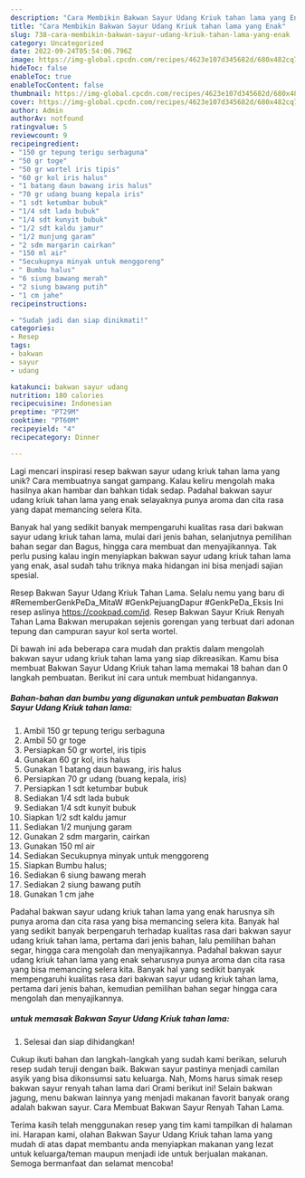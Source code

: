 ```yaml
---
description: "Cara Membikin Bakwan Sayur Udang Kriuk tahan lama yang Enak"
title: "Cara Membikin Bakwan Sayur Udang Kriuk tahan lama yang Enak"
slug: 738-cara-membikin-bakwan-sayur-udang-kriuk-tahan-lama-yang-enak
category: Uncategorized
date: 2022-09-24T05:54:06.796Z
image: https://img-global.cpcdn.com/recipes/4623e107d345682d/680x482cq70/bakwan-sayur-udang-kriuk-tahan-lama-foto-resep-utama.jpg
hideToc: false
enableToc: true
enableTocContent: false
thumbnail: https://img-global.cpcdn.com/recipes/4623e107d345682d/680x482cq70/bakwan-sayur-udang-kriuk-tahan-lama-foto-resep-utama.jpg
cover: https://img-global.cpcdn.com/recipes/4623e107d345682d/680x482cq70/bakwan-sayur-udang-kriuk-tahan-lama-foto-resep-utama.jpg
author: Admin
authorAv: notfound
ratingvalue: 5
reviewcount: 9
recipeingredient:
- "150 gr tepung terigu serbaguna"
- "50 gr toge"
- "50 gr wortel iris tipis"
- "60 gr kol iris halus"
- "1 batang daun bawang iris halus"
- "70 gr udang buang kepala iris"
- "1 sdt ketumbar bubuk"
- "1/4 sdt lada bubuk"
- "1/4 sdt kunyit bubuk"
- "1/2 sdt kaldu jamur"
- "1/2 munjung garam"
- "2 sdm margarin cairkan"
- "150 ml air"
- "Secukupnya minyak untuk menggoreng"
- " Bumbu halus"
- "6 siung bawang merah"
- "2 siung bawang putih"
- "1 cm jahe"
recipeinstructions:

- "Sudah jadi dan siap dinikmati!"
categories:
- Resep
tags:
- bakwan
- sayur
- udang

katakunci: bakwan sayur udang 
nutrition: 180 calories
recipecuisine: Indonesian
preptime: "PT29M"
cooktime: "PT60M"
recipeyield: "4"
recipecategory: Dinner

---
```





Lagi mencari inspirasi resep bakwan sayur udang kriuk tahan lama yang unik? Cara membuatnya sangat gampang. Kalau keliru mengolah maka hasilnya akan hambar dan bahkan tidak sedap. Padahal bakwan sayur udang kriuk tahan lama yang enak selayaknya punya aroma dan cita rasa yang dapat memancing selera Kita.





Banyak hal yang sedikit banyak mempengaruhi kualitas rasa dari bakwan sayur udang kriuk tahan lama, mulai dari jenis bahan, selanjutnya pemilihan bahan segar dan Bagus, hingga cara membuat dan menyajikannya. Tak perlu pusing kalau ingin menyiapkan bakwan sayur udang kriuk tahan lama yang enak,      asal sudah tahu triknya maka hidangan ini bisa menjadi sajian spesial.














Resep Bakwan Sayur Udang Kriuk Tahan Lama. Selalu nemu yang baru di #RememberGenkPeDa_MitaW #GenkPejuangDapur #GenkPeDa_Eksis Ini resep aslinya https://cookpad.com/id. Resep Bakwan Sayur Kriuk Renyah Tahan Lama Bakwan merupakan sejenis gorengan yang terbuat dari adonan tepung dan campuran sayur kol serta wortel.






Di bawah ini ada beberapa cara mudah dan praktis dalam mengolah bakwan sayur udang kriuk tahan lama yang siap dikreasikan. Kamu bisa membuat Bakwan Sayur Udang Kriuk tahan lama memakai 18 bahan dan 0 langkah pembuatan. Berikut ini cara untuk membuat hidangannya.

<!--inarticleads1-->

##### Bahan-bahan dan bumbu yang digunakan untuk pembuatan Bakwan Sayur Udang Kriuk tahan lama:

1. Ambil 150 gr tepung terigu serbaguna
1. Ambil 50 gr toge
1. Persiapkan 50 gr wortel, iris tipis
1. Gunakan 60 gr kol, iris halus
1. Gunakan 1 batang daun bawang, iris halus
1. Persiapkan 70 gr udang (buang kepala, iris)
1. Persiapkan 1 sdt ketumbar bubuk
1. Sediakan 1/4 sdt lada bubuk
1. Sediakan 1/4 sdt kunyit bubuk
1. Siapkan 1/2 sdt kaldu jamur
1. Sediakan 1/2 munjung garam
1. Gunakan 2 sdm margarin, cairkan
1. Gunakan 150 ml air
1. Sediakan Secukupnya minyak untuk menggoreng
1. Siapkan  Bumbu halus;
1. Sediakan 6 siung bawang merah
1. Sediakan 2 siung bawang putih
1. Gunakan 1 cm jahe


Padahal bakwan sayur udang kriuk tahan lama yang enak harusnya sih punya aroma dan cita rasa yang bisa memancing selera kita. Banyak hal yang sedikit banyak berpengaruh terhadap kualitas rasa dari bakwan sayur udang kriuk tahan lama, pertama dari jenis bahan, lalu pemilihan bahan segar, hingga cara mengolah dan menyajikannya. Padahal bakwan sayur udang kriuk tahan lama yang enak seharusnya punya aroma dan cita rasa yang bisa memancing selera kita. Banyak hal yang sedikit banyak mempengaruhi kualitas rasa dari bakwan sayur udang kriuk tahan lama, pertama dari jenis bahan, kemudian pemilihan bahan segar hingga cara mengolah dan menyajikannya. 

<!--inarticleads2-->

#####  untuk memasak Bakwan Sayur Udang Kriuk tahan lama:


1. Selesai dan siap dihidangkan!

Cukup ikuti bahan dan langkah-langkah yang sudah kami berikan, seluruh resep sudah teruji dengan baik. Bakwan sayur pastinya menjadi camilan asyik yang bisa dikonsumsi satu keluarga. Nah, Moms harus simak resep bakwan sayur renyah tahan lama dari Orami berikut ini! Selain bakwan jagung, menu bakwan lainnya yang menjadi makanan favorit banyak orang adalah bakwan sayur. Cara Membuat Bakwan Sayur Renyah Tahan Lama. 

Terima kasih telah menggunakan resep yang tim kami tampilkan di halaman ini. Harapan kami, olahan Bakwan Sayur Udang Kriuk tahan lama yang mudah di atas dapat membantu anda menyiapkan makanan yang lezat untuk keluarga/teman maupun menjadi ide untuk berjualan makanan. Semoga bermanfaat dan selamat mencoba!
